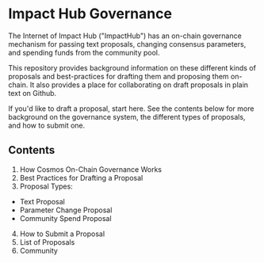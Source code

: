 # Impact Hub Governance
The Internet of Impact Hub ("ImpactHub") has an on-chain governance mechanism for passing text proposals, changing consensus parameters, and spending funds from the community pool.

This repository provides background information on these different kinds of proposals and best-practices for drafting them and proposing them on-chain. It also provides a place for collaborating on draft proposals in plain text on Github.

If you'd like to draft a proposal, start here. See the contents below for more background on the governance system, the different types of proposals, and how to submit one.

## Contents
1. How Cosmos On-Chain Governance Works
2. Best Practices for Drafting a Proposal
3. Proposal Types:
- Text Proposal
- Parameter Change Proposal
- Community Spend Proposal
4. How to Submit a Proposal
5. List of Proposals
6. Community

